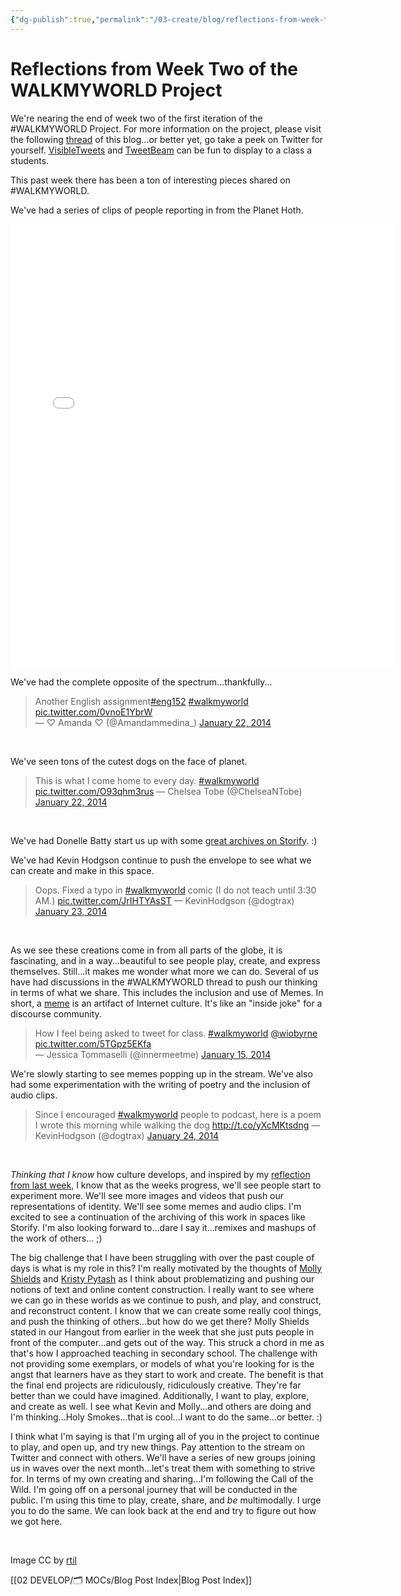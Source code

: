 ```yaml
---
{"dg-publish":true,"permalink":"/03-create/blog/reflections-from-week-two-of-the-walkmyworld-project/","title":"Reflections from Week Two of the #WALKMYWORLD Project","tags":["online-content-construction","walkmyworld"]}
---
```


# Reflections from Week Two of the WALKMYWORLD Project

We're nearing the end of week two of the first iteration of the #WALKMYWORLD Project. For more information on the project, please visit the following [thread](http://wiobyrne.com/tag/walkmyworld/) of this blog...or better yet, go take a peek on Twitter for yourself. [VisibleTweets](http://visibletweets.com/#query=%23walkmyworld&animation=1) and [TweetBeam](http://www.tweetbeam.com/show?query=%23WALKMYWORLD) can be fun to display to a class a students.

This past week there has been a ton of interesting pieces shared on #WALKMYWORLD.

We've had a series of clips of people reporting in from the Planet Hoth.

<iframe src="//instagram.com/p/jfC0_elIUV/embed/" height="710" width="612" frameborder="0" scrolling="no"></iframe>

We've had the complete opposite of the spectrum...thankfully...

<blockquote class="twitter-tweet" lang="en">Another English assignment<a href="https://twitter.com/search?q=%23eng152&amp;src=hash">#eng152</a> <a href="https://twitter.com/search?q=%23walkmyworld&amp;src=hash">#walkmyworld</a> <a href="http://t.co/0vnoE1YbrW">pic.twitter.com/0vnoE1YbrW</a><div></div>— ♡ Amanda ♡ (@Amandammedina_) <a href="https://twitter.com/Amandammedina_/statuses/426011347743031297">January 22, 2014</a></blockquote> 

<script charset="utf-8" type="text/javascript" src="//platform.twitter.com/widgets.js" async></script>

We've seen tons of the cutest dogs on the face of planet.

<blockquote class="twitter-tweet" lang="en">This is what I come home to every day. <a href="https://twitter.com/search?q=%23walkmyworld&amp;src=hash">#walkmyworld</a> <a href="http://t.co/O93qhm3rus">pic.twitter.com/O93qhm3rus</a> — Chelsea Tobe (@ChelseaNTobe) <a href="https://twitter.com/ChelseaNTobe/statuses/425864821188222977">January 22, 2014</a></blockquote>

 

<script charset="utf-8" type="text/javascript" src="//platform.twitter.com/widgets.js" async></script>

We've had Donelle Batty start us up with some [great archives on Storify](http://storify.com/dbatty1/walkmyworld-project-1). :)

We've had Kevin Hodgson continue to push the envelope to see what we can create and make in this space.

<blockquote class="twitter-tweet" lang="en">Oops. Fixed a typo in <a href="https://twitter.com/search?q=%23walkmyworld&amp;src=hash">#walkmyworld</a> comic (I do not teach until 3:30 AM.) <a href="http://t.co/JrIHTYAsST">pic.twitter.com/JrIHTYAsST</a> — KevinHodgson (@dogtrax) <a href="https://twitter.com/dogtrax/statuses/426481877646471168">January 23, 2014</a></blockquote> 

<script charset="utf-8" type="text/javascript" src="//platform.twitter.com/widgets.js" async></script>

As we see these creations come in from all parts of the globe, it is fascinating, and in a way...beautiful to see people play, create, and express themselves. Still...it makes me wonder what more we can do. Several of us have had discussions in the #WALKMYWORLD thread to push our thinking in terms of what we share. This includes the inclusion and use of Memes. In short, a [meme](http://netforbeginners.about.com/od/weirdwebculture/f/What-Is-an-Internet-Meme.htm) is an artifact of Internet culture. It's like an "inside joke" for a discourse community.

<blockquote class="twitter-tweet" lang="en">How I feel being asked to tweet for class. <a href="https://twitter.com/search?q=%23walkmyworld&amp;src=hash">#walkmyworld</a> <a href="https://twitter.com/wiobyrne">@wiobyrne</a> <a href="http://t.co/5TGpz5EKfa">pic.twitter.com/5TGpz5EKfa</a><div></div>— Jessica Tommaselli (@innermeetme) <a href="https://twitter.com/innermeetme/statuses/423256228567863297">January 15, 2014</a></blockquote>

<script charset="utf-8" type="text/javascript" src="//platform.twitter.com/widgets.js" async></script>

We're slowly starting to see memes popping up in the stream. We've also had some experimentation with the writing of poetry and the inclusion of audio clips.

<blockquote class="twitter-tweet" lang="en">Since I encouraged <a href="https://twitter.com/search?q=%23walkmyworld&amp;src=hash">#walkmyworld</a> people to podcast, here is a poem I wrote this morning while walking the dog <a href="http://t.co/yXcMKtsdng">http://t.co/yXcMKtsdng</a> — KevinHodgson (@dogtrax) <a href="https://twitter.com/dogtrax/statuses/426665028117598208">January 24, 2014</a></blockquote> 

<script charset="utf-8" type="text/javascript" src="//platform.twitter.com/widgets.js" async></script>

_Thinking that I know_ how culture develops, and inspired by my [reflection from last week](http://wiobyrne.com/reflections-from-week-one-of-the-walkmyworld-project/), I know that as the weeks progress, we'll see people start to experiment more. We'll see more images and videos that push our representations of identity. We'll see some memes and audio clips. I'm excited to see a continuation of the archiving of this work in spaces like Storify. I'm also looking forward to...dare I say it...remixes and mashups of the work of others... ;)

The big challenge that I have been struggling with over the past couple of days is what is my role in this? I'm really motivated by the thoughts of [Molly Shields](https://twitter.com/ShieldsMolly) and [Kristy Pytash](https://twitter.com/kpytash) as I think about problematizing and pushing our notions of text and online content construction. I really want to see where we can go in these worlds as we continue to push, and play, and construct, and reconstruct content. I know that we can create some really cool things, and push the thinking of others...but how do we get there? Molly Shields stated in our Hangout from earlier in the week that she just puts people in front of the computer...and gets out of the way. This struck a chord in me as that's how I approached teaching in secondary school. The challenge with not providing some exemplars, or models of what you're looking for is the angst that learners have as they start to work and create. The benefit is that the final end projects are ridiculously, ridiculously creative. They're far better than we could have imagined. Additionally, I want to play, explore, and create as well. I see what Kevin and Molly...and others are doing and I'm thinking...Holy Smokes...that is cool...I want to do the same...or better. :)

I think what I'm saying is that I'm urging all of you in the project to continue to play, and open up, and try new things. Pay attention to the stream on Twitter and connect with others. We'll have a series of new groups joining us in waves over the next month...let's treat them with something to strive for. In terms of my own creating and sharing...I'm following the Call of the Wild. I'm going off on a personal journey that will be conducted in the public. I'm using this time to play, create, share, and _be_ multimodally. I urge you to do the same. We can look back at the end and try to figure out how we got here.

 

Image CC by [rtil](http://www.deviantart.com/art/walking-99512008)

[[02 DEVELOP/🗂️ MOCs/Blog Post Index\|Blog Post Index]]